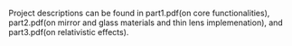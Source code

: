 Project descriptions can be found in part1.pdf(on core functionalities), part2.pdf(on mirror and glass materials and thin lens implemenation), and part3.pdf(on relativistic effects).
